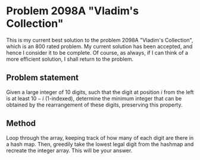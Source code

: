 # Problem 2098A "Vladim's Collection"
This is my current best solution to the problem 2098A "Vladim's Collection", which is an 800 rated problem. My current solution has been accepted, and hence I consider it to be complete. Of course, as always, if I can think of a more efficient solution, I shall return to the problem. 

## Problem statement
Given a large integer of $10$ digits, such that the digit at position $i$ from the left is at least $10 - i$ ($1$-indexed), determine the minimum integer that can be obtained by the rearrangement of these digits, preserving this property.

## Method
Loop through the array, keeping track of how many of each digit are there in a hash map. Then, greedily take the lowest legal digit from the hashmap and recreate the integer array. This will be your answer.
